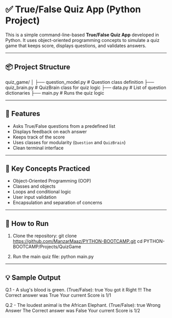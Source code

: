 # ✅ True/False Quiz App (Python Project)

This is a simple command-line-based **True/False Quiz App** developed in Python. It uses object-oriented programming concepts to simulate a quiz game that keeps score, displays questions, and validates answers.

---

## 📦 Project Structure

quiz_game/
│
├── question_model.py # Question class definition
├── quiz_brain.py # QuizBrain class for quiz logic
├── data.py # List of question dictionaries
├── main.py # Runs the quiz logic

---

## 🎯 Features

- Asks True/False questions from a predefined list
- Displays feedback on each answer
- Keeps track of the score
- Uses classes for modularity (`Question` and `QuizBrain`)
- Clean terminal interface

---

## 🧠 Key Concepts Practiced

- Object-Oriented Programming (OOP)
- Classes and objects
- Loops and conditional logic
- User input validation
- Encapsulation and separation of concerns

---

## 🚀 How to Run

1. Clone the repository:
git clone https://github.com/ManzarMaaz/PYTHON-BOOTCAMP.git
cd PYTHON-BOOTCAMP/Projects/QuizGame

2. Run the main quiz file:
python main.py

---

## 💡 Sample Output

Q.1 - A slug's blood is green. (True/False): true
You got it Right !!!
The Correct answer was True
Your current Score is 1/1

Q.2 - The loudest animal is the African Elephant. (True/False): true
Wrong Answer
The Correct answer was False
Your current Score is 1/2
